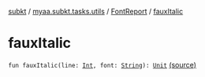 [subkt](../../index.md) / [myaa.subkt.tasks.utils](../index.md) / [FontReport](index.md) / [fauxItalic](./faux-italic.md)

# fauxItalic

`fun fauxItalic(line: `[`Int`](https://kotlinlang.org/api/latest/jvm/stdlib/kotlin/-int/index.html)`, font: `[`String`](https://kotlinlang.org/api/latest/jvm/stdlib/kotlin/-string/index.html)`): `[`Unit`](https://kotlinlang.org/api/latest/jvm/stdlib/kotlin/-unit/index.html) [(source)](https://github.com/Myaamori/SubKt/blob/0.1.19/src/main/kotlin/myaa/subkt/tasks/utils/fontvalidator.kt#L254)